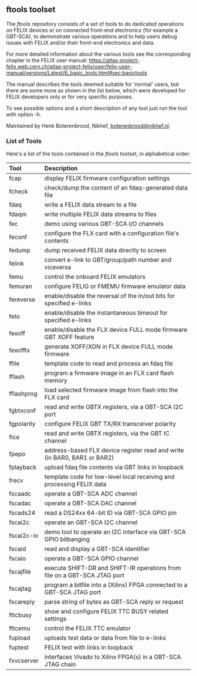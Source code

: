 ## ftools toolset

The _ftools_ repository consists of a set of tools to do dedicated operations on FELIX devices or on connected front-end
electronics (for example a GBT-SCA),
to demonstrate various operations and to help users debug issues with FELIX and/or their front-end electronics and data.

For more detailed information about the various tools see the corresponding chapter in the FELIX user manual:
 https://atlas-project-felix.web.cern.ch/atlas-project-felix/user/felix-user-manual/versions/Latest/6_basic_tools.html#sec:basictools

The manual describes the tools deemed suitable for 'normal' users,
but there are some more as shown in the list below,
which were developed for FELIX developers only or for very specific purposes.

To see possible options and a short description of any tool just run the tool with option -h.

Maintained by Henk Boterenbrood, Nikhef, boterenbrood@nikhef.nl.

### List of Tools

Here's a list of the tools contained in the _ftools_ toolset, in alphabetical order:

| Tool | Description |
|:----------------|:-------------|
| fcap       | display FELIX firmware configuration settings |
| fcheck     | check/dump the content of an fdaq-generated data file |
| fdaq       | write a FELIX data stream to a file |
| fdaqm      | write multiple FELIX data streams to files | 
| fec        | demo using various GBT-SCA I/O channels |
| feconf     | configure the FLX card with a configuration file's contents |
| fedump     | dump received FELIX data directly to screen |
| felink     | convert e-link to GBT/group/path number and viceversa |
| femu       | control the onboard FELIX emulators |
| femuran    | configure FELIG or FMEMU firmware emulator data |
| fereverse  | enable/disable the reversal of the in/out bits for specified e-links |
| feto       | enable/disable the instantaneous timeout for specified e-links |
| fexoff     | enable/disable the FLX device FULL mode firmware GBT XOFF feature |
| fexofftx   | generate XOFF/XON in FLX device FULL mode firmware |
| ffile      | template code to read and process an fdaq file |
| fflash     | program a firmware image in an FLX card flash memory |
| fflashprog | load selected firmware image from flash into the FLX card |
| fgbtxconf  | read and write GBTX registers, via a GBT-SCA I2C port |
| fgpolarity | configure FELIX GBT TX/RX transceiver polarity |
| fice       | read and write GBTX registers, via the GBT IC channel |
| fpepo      | address-based FLX device register read and write (in BAR0, BAR1 or BAR2) |
| fplayback  | upload fdaq file contents via GBT links in loopback |
| frecv      | template code for low-level local receiving and processing FELIX data |
| fscaadc    | operate a GBT-SCA ADC channel |
| fscadac    | operate a GBT-SCA DAC channel |
| fscads24   | read a DS24xx 64-bit ID via GBT-SCA GPIO pin |
| fscai2c    | operate an GBT-SCA I2C channel |
| fscai2c-io | demo tool to operate an I2C interface via GBT-SCA GPIO bitbanging |
| fscaid     | read and display a GBT-SCA identifier |
| fscaio     | operate a GBT-SCA GPIO channel |
| fscajfile  | execute SHIFT-DR and SHIFT-IR operations from file on a GBT-SCA JTAG port |
| fscajtag   | program a bitfile into a (Xilinx) FPGA connected to a GBT-SCA JTAG port |
| fscareply  | parse string of bytes as GBT-SCA reply or request |
| fttcbusy   | show and configure FELIX TTC BUSY related settings |
| fttcemu    | control the FELIX TTC emulator |
| fupload    | uploads test data or data from file to e-links |
| fuptest    | FELIX test with links in loopback |
| fxvcserver | interfaces Vivado to Xilinx FPGA(s) in a GBT-SCA JTAG chain |

